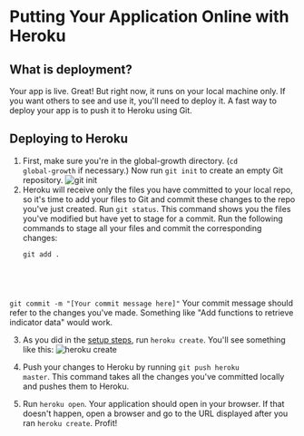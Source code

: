 Putting Your Application Online with Heroku
===========================================

What is deployment?
-----------------
Your app is live. Great! But right now, it runs on your local machine only. If you want others to see and use it, you'll need to deploy it. A fast way to deploy your app is to push it to Heroku using Git.

Deploying to Heroku
-----------------
1. First, make sure you're in the global-growth directory. (<code>cd global-growth</code> if necessary.) Now run <code>git init</code> to create an empty Git repository.
![git init](img/deploy-git-init.png)
2. Heroku will receive only the files you have committed to your local repo, so it's time to add your files to Git and commit these changes to the repo you've just created.
Run <code>git status</code>. This command shows you the files you've modified but have yet to stage for a commit. Run the following commands to stage all your files and commit the corresponding changes:
	<pre><code>git add .
git commit -m "[Your commit message here]"</code></pre>
Your commit message should refer to the changes you've made. Something like "Add functions to retrieve indicator data" would work.

3. As you did in the [setup steps](https://github.com/ClojureBridge/curriculum/blob/master/outline/setup_osx.md), run <code>heroku create</code>. You'll see something like this:
![heroku create](img/deploy-heroku-create.png)
4. Push your changes to Heroku by running <code>git push heroku master</code>. This command takes all the changes you've committed locally and pushes them to Heroku.

5. Run <code>heroku open</code>. Your application should open in your browser. If that doesn't happen, open a browser and go to the URL displayed after you ran <code>heroku create</code>. Profit!
